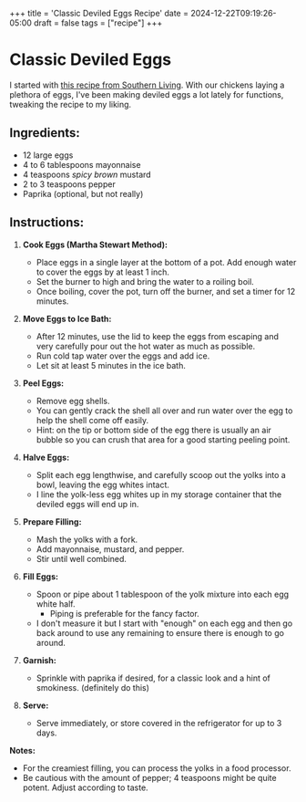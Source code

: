 +++
title = 'Classic Deviled Eggs Recipe'
date = 2024-12-22T09:19:26-05:00
draft = false
tags = ["recipe"]
+++

# Classic Deviled Eggs
I started with [this recipe from Southern Living](https://www.southernliving.com/recipes/classic-deviled-eggs). 
With our chickens laying a plethora of eggs, I've been making deviled eggs a lot lately for functions, tweaking the recipe to my liking.


## Ingredients:
- 12 large eggs
- 4 to 6 tablespoons mayonnaise
- 4 teaspoons _spicy brown_ mustard
- 2 to 3 teaspoons pepper 
- Paprika (optional, but not really)

## Instructions:

1. **Cook Eggs (Martha Stewart Method):**
   - Place eggs in a single layer at the bottom of a pot. Add enough water to cover the eggs by at least 1 inch.
   - Set the burner to high and bring the water to a roiling boil.
   - Once boiling, cover the pot, turn off the burner, and set a timer for 12 minutes.

2. **Move Eggs to Ice Bath:**
   - After 12 minutes, use the lid to keep the eggs from escaping and very carefully pour out the hot water as much as possible. 
   - Run cold tap water over the eggs and add ice. 
   - Let sit at least 5 minutes in the ice bath.

3. **Peel Eggs:**
   - Remove egg shells. 
   - You can gently crack the shell all over and run water over the egg to help the shell come off easily.
   - Hint: on the tip or bottom side of the egg there is usually an air bubble so you can crush that area for a good starting peeling point.

4. **Halve Eggs:**
   - Split each egg lengthwise, and carefully scoop out the yolks into a bowl, leaving the egg whites intact.
   - I line the yolk-less egg whites up in my storage container that the deviled eggs will end up in.

5. **Prepare Filling:**
   - Mash the yolks with a fork. 
   - Add mayonnaise, mustard, and pepper. 
   - Stir until well combined.

6. **Fill Eggs:**
   - Spoon or pipe about 1 tablespoon of the yolk mixture into each egg white half.
     - Piping is preferable for the fancy factor.
   - I don't measure it but I start with "enough" on each egg and then go back around to use any remaining to ensure there is enough to go around.

7. **Garnish:**
   - Sprinkle with paprika if desired, for a classic look and a hint of smokiness. (definitely do this)

8. **Serve:**
   - Serve immediately, or store covered in the refrigerator for up to 3 days.

**Notes:** 
- For the creamiest filling, you can process the yolks in a food processor.
- Be cautious with the amount of pepper; 4 teaspoons might be quite potent. Adjust according to taste.
